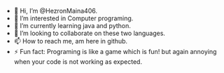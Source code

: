 - 👋 Hi, I’m @HezronMaina406.
- 👀 I’m interested in Computer programing.
- 🌱 I’m currently learning java and python.
- 💞️ I’m looking to collaborate on these two languages.
- 📫 How to reach me, am here in github.
- ⚡ Fun fact: Programing is like a game which is fun! but again annoying when your code is not working as expected.
